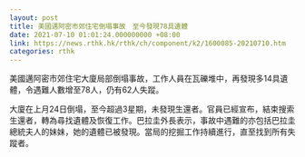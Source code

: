 ```yaml
---
layout: post
title: 美國邁阿密市郊住宅倒塌事故　至今發現78具遺體
date: 2021-07-10 01:01:24.000000000 +08:00
link: https://news.rthk.hk/rthk/ch/component/k2/1600085-20210710.htm
categories: rthk
---
```


美國邁阿密市郊住宅大廈局部倒塌事故，工作人員在瓦礫堆中，再發現多14具遺體，令遇難人數增至78人，仍有62人失蹤。

大廈在上月24日倒塌，至今超過3星期，未發現生還者。官員已經宣布，結束搜索生還者，轉為尋找遺體及恢復工作。巴拉圭外長表示，事故中遇難的亦包括巴拉圭總統夫人的妹妹，她的遺體已被發現。當局的挖掘工作持續進行，直至找到所有失蹤者。
